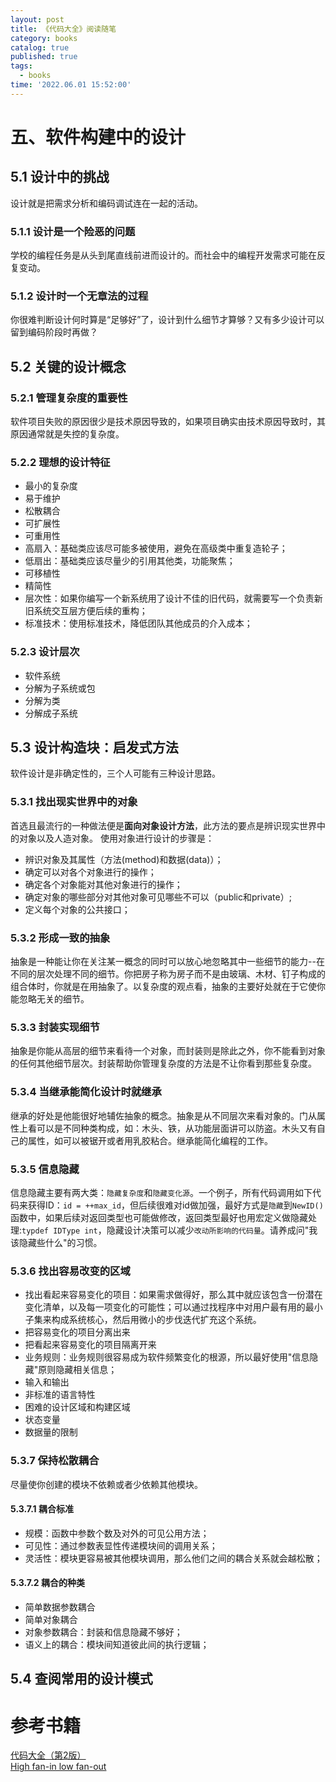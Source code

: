 ```yaml
---
layout: post
title: 《代码大全》阅读随笔
category: books
catalog: true
published: true
tags:
  - books
time: '2022.06.01 15:52:00'
---
```

# 五、软件构建中的设计
## 5.1 设计中的挑战
设计就是把需求分析和编码调试连在一起的活动。

### 5.1.1 设计是一个险恶的问题
学校的编程任务是从头到尾直线前进而设计的。而社会中的编程开发需求可能在反复变动。

### 5.1.2 设计时一个无章法的过程
你很难判断设计何时算是“足够好”了，设计到什么细节才算够？又有多少设计可以留到编码阶段时再做？

## 5.2 关键的设计概念
### 5.2.1 管理复杂度的重要性
软件项目失败的原因很少是技术原因导致的，如果项目确实由技术原因导致时，其原因通常就是失控的复杂度。
### 5.2.2 理想的设计特征
- 最小的复杂度
- 易于维护
- 松散耦合
- 可扩展性
- 可重用性
- 高扇入：基础类应该尽可能多被使用，避免在高级类中重复造轮子；
- 低扇出：基础类应该尽量少的引用其他类，功能聚焦；
- 可移植性
- 精简性
- 层次性：如果你编写一个新系统用了设计不佳的旧代码，就需要写一个负责新旧系统交互层方便后续的重构；
- 标准技术：使用标准技术，降低团队其他成员的介入成本；

### 5.2.3 设计层次
- 软件系统
- 分解为子系统或包
- 分解为类
- 分解成子系统

## 5.3 设计构造块：启发式方法
软件设计是非确定性的，三个人可能有三种设计思路。

### 5.3.1 找出现实世界中的对象
首选且最流行的一种做法便是**面向对象设计方法**，此方法的要点是辨识现实世界中的对象以及人造对象。
使用对象进行设计的步骤是：
- 辨识对象及其属性（方法(method)和数据(data)）；
- 确定可以对各个对象进行的操作；
- 确定各个对象能对其他对象进行的操作；
- 确定对象的哪些部分对其他对象可见哪些不可以（public和private）;
- 定义每个对象的公共接口；

### 5.3.2 形成一致的抽象
抽象是一种能让你在关注某一概念的同时可以放心地忽略其中一些细节的能力--在不同的层次处理不同的细节。你把房子称为房子而不是由玻璃、木材、钉子构成的组合体时，你就是在用抽象了。以复杂度的观点看，抽象的主要好处就在于它使你能忽略无关的细节。

### 5.3.3 封装实现细节
抽象是你能从高层的细节来看待一个对象，而封装则是除此之外，你不能看到对象的任何其他细节层次。封装帮助你管理复杂度的方法是不让你看到那些复杂度。

### 5.3.4 当继承能简化设计时就继承
继承的好处是他能很好地辅佐抽象的概念。抽象是从不同层次来看对象的。门从属性上看可以是不同种类构成，如：木头、铁，从功能层面讲可以防盗。木头又有自己的属性，如可以被锯开或者用乳胶粘合。继承能简化编程的工作。

### 5.3.5 信息隐藏
信息隐藏主要有两大类：`隐藏复杂度`和`隐藏变化源`。一个例子，所有代码调用如下代码来获得ID：`id = ++max_id`，但后续很难对id做加强，最好方式是`隐藏`到`NewID()`函数中，如果后续对返回类型也可能做修改，返回类型最好也用宏定义做隐藏处理:`typdef IDType int`，隐藏设计决策可以减少`改动所影响的代码量`。请养成问"我该隐藏些什么"的习惯。

### 5.3.6 找出容易改变的区域
- 找出看起来容易变化的项目：如果需求做得好，那么其中就应该包含一份潜在变化清单，以及每一项变化的可能性；可以通过找程序中对用户最有用的最小子集来构成系统核心，然后用微小的步伐迭代扩充这个系统。
- 把容易变化的项目分离出来
- 把看起来容易变化的项目隔离开来
- 业务规则：业务规则很容易成为软件频繁变化的根源，所以最好使用"信息隐藏"原则隐藏相关信息；
- 输入和输出
- 非标准的语言特性
- 困难的设计区域和构建区域
- 状态变量
- 数据量的限制

### 5.3.7 保持松散耦合
尽量使你创建的模块不依赖或者少依赖其他模块。

#### 5.3.7.1 耦合标准
- 规模：函数中参数个数及对外的可见公用方法；
- 可见性：通过参数表显性传递模块间的调用关系；
- 灵活性：模块更容易被其他模块调用，那么他们之间的耦合关系就会越松散；

#### 5.3.7.2 耦合的种类
- 简单数据参数耦合
- 简单对象耦合
- 对象参数耦合：封装和信息隐藏不够好；
- 语义上的耦合：模块间知道彼此间的执行逻辑；

## 5.4 查阅常用的设计模式

# 参考书籍
[代码大全（第2版）](https://book.douban.com/subject/1477390/)  
[High fan-in low fan-out](https://zhuanlan.zhihu.com/p/391411455)
